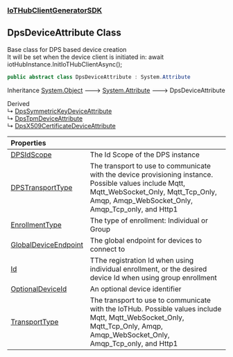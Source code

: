 ### [IoTHubClientGeneratorSDK](IoTHubClientGeneratorSDK.md 'IoTHubClientGeneratorSDK')

## DpsDeviceAttribute Class

Base class for DPS based device creation  
It will be set when the device client is initiated in: await iotHubInstance.InitIoTHubClientAsync();

```csharp
public abstract class DpsDeviceAttribute : System.Attribute
```

Inheritance [System.Object](https://docs.microsoft.com/en-us/dotnet/api/System.Object 'System.Object') &#129106; [System.Attribute](https://docs.microsoft.com/en-us/dotnet/api/System.Attribute 'System.Attribute') &#129106; DpsDeviceAttribute

Derived  
&#8627; [DpsSymmetricKeyDeviceAttribute](IoTHubClientGeneratorSDK.DpsSymmetricKeyDeviceAttribute.md 'IoTHubClientGeneratorSDK.DpsSymmetricKeyDeviceAttribute')  
&#8627; [DpsTpmDeviceAttribute](IoTHubClientGeneratorSDK.DpsTpmDeviceAttribute.md 'IoTHubClientGeneratorSDK.DpsTpmDeviceAttribute')  
&#8627; [DpsX509CertificateDeviceAttribute](IoTHubClientGeneratorSDK.DpsX509CertificateDeviceAttribute.md 'IoTHubClientGeneratorSDK.DpsX509CertificateDeviceAttribute')

| Properties | |
| :--- | :--- |
| [DPSIdScope](IoTHubClientGeneratorSDK.DpsDeviceAttribute.DPSIdScope.md 'IoTHubClientGeneratorSDK.DpsDeviceAttribute.DPSIdScope') | The Id Scope of the DPS instance |
| [DPSTransportType](IoTHubClientGeneratorSDK.DpsDeviceAttribute.DPSTransportType.md 'IoTHubClientGeneratorSDK.DpsDeviceAttribute.DPSTransportType') | The transport to use to communicate with the device provisioning instance. Possible values include Mqtt, Mqtt_WebSocket_Only, Mqtt_Tcp_Only, Amqp, Amqp_WebSocket_Only, Amqp_Tcp_only, and Http1 |
| [EnrollmentType](IoTHubClientGeneratorSDK.DpsDeviceAttribute.EnrollmentType.md 'IoTHubClientGeneratorSDK.DpsDeviceAttribute.EnrollmentType') | The type of enrollment: Individual or Group |
| [GlobalDeviceEndpoint](IoTHubClientGeneratorSDK.DpsDeviceAttribute.GlobalDeviceEndpoint.md 'IoTHubClientGeneratorSDK.DpsDeviceAttribute.GlobalDeviceEndpoint') | The global endpoint for devices to connect to |
| [Id](IoTHubClientGeneratorSDK.DpsDeviceAttribute.Id.md 'IoTHubClientGeneratorSDK.DpsDeviceAttribute.Id') | TThe registration Id when using individual enrollment, or the desired device Id when using group enrollment |
| [OptionalDeviceId](IoTHubClientGeneratorSDK.DpsDeviceAttribute.OptionalDeviceId.md 'IoTHubClientGeneratorSDK.DpsDeviceAttribute.OptionalDeviceId') | An optional device identifier |
| [TransportType](IoTHubClientGeneratorSDK.DpsDeviceAttribute.TransportType.md 'IoTHubClientGeneratorSDK.DpsDeviceAttribute.TransportType') | The transport to use to communicate with the IoTHub. Possible values include Mqtt, Mqtt_WebSocket_Only, Mqtt_Tcp_Only, Amqp, Amqp_WebSocket_Only, Amqp_Tcp_only, and Http1 |
